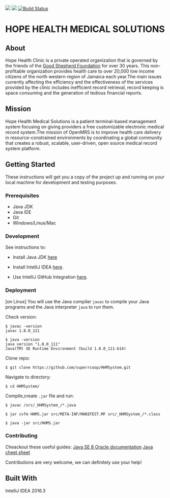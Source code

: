 <img src="http://workandjam.com//foto/s190.jpg" /> <img src="http://friendsofgoodshepherd.org/images/fogs/FOGS-logo.png" />
[![Build Status](https://travis-ci.org/openmrs/openmrs-core.svg?branch=master)](https://travis-ci.org/openmrs/openmrs-core)

# HOPE HEALTH MEDICAL SOLUTIONS

## About

Hope Health Clinic is a private operated organization that is governed by the friends of the [Good Shepherd Foundation](http://friendsofgoodshepherd.org/about-us) for over 30 years. This non-profitable organization provides health care to over 20,000 low income citizens of the north western region of Jamaica each year.The main issues currently affecting the efficiency and the effectiveness of the services provided by the clinic includes inefficient record retrieval, record keeping is space consuming and the generation of tedious financial reports. 

## Mission

Hope Health Medical Solutions is a patient terminal-based management system focusing on giving providers a free customizable electronic medical record system.The mission of OpenMRS is to improve health care delivery in resource-constrained environments by coordinating a global community that creates a robust, scalable, user-driven, open source medical record system platform.

## Getting Started

These instructions will get you a copy of the project up and running on your local machine for development and testing purposes.

### Prerequisites

* Java JDK 
* Java IDE 
* Git 
* Windows/Linux/Mac 

### Development

See instructions to:

- Install Java JDK [here](http://www.oracle.com/technetwork/java/javase/downloads/jdk8-downloads-2133151.html)

- Install IntelliJ IDEA [here](https://www.jetbrains.com/help/idea/2017.1/installing-and-launching.html).

- Use IntelliJ GitHub Integration [here](https://www.jetbrains.com/help/idea/2017.1/using-github-integration.html).


### Deployment

[on Linux]
You will use the Java compiler `javac` to compile your Java programs and the Java interpreter `java` to run them.

Check version:
```
$ javac -version
javac 1.8.0_121

$ java -version
java version "1.8.0_111"
Java(TM) SE Runtime Environment (build 1.8.0_111-b14)
```
Clone repo:
```
$ git clone https://github.com/superrcoop/HHMSystem.git
```
Navigate to directory:
```
$ cd HHMSystem/
```
Compile,create `.jar` file and run:
```
$ javac /src/_HHMSystem_/*.java
```
```
$ jar cvfm HHMS.jar src/META-INF/MANIFEST.MF src/_HHMSystem_/*.class
```
```
$ java -jar src/HHMS.jar
```

### Contributing

Cheackout these useful guides:
[Java SE 8 Oracle documentation](http://docs.oracle.com/javase/specs/jls/se8/html/index.html)
[Java cheet sheet](http://mindprod.com/jgloss/jcheat.html)

Contributions are very welcome, we can definitely use your help!

## Built With

IntelliJ IDEA 2016.3
